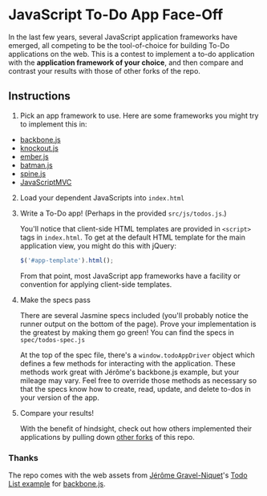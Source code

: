 # JavaScript To-Do App Face-Off

In the last few years, several JavaScript application frameworks have emerged, all competing to be the
tool-of-choice for building To-Do applications on the web. This is a contest to implement a to-do application
with the **application framework of your choice**, and then compare and contrast your results with those of
other forks of the repo.

## Instructions


1. Pick an app framework to use. Here are some frameworks you might try to implement this in:
  
  * [backbone.js](http://documentcloud.github.com/backbone)
  * [knockout.js](http://knockoutjs.com/)
  * [ember.js](http://emberjs.com/)
  * [batman.js](http://batmanjs.org/)
  * [spine.js](http://spinejs.com/)
  * [JavaScriptMVC](http://javascriptmvc.com/)

2. Load your dependent JavaScripts into `index.html`

3. Write a To-Do app! (Perhaps in the provided `src/js/todos.js`.)

    You'll notice that client-side HTML templates are provided in `<script>` tags in `index.html`. To
    get at the default HTML template for the main application view, you might do this with jQuery:
    
    ``` javascript
    $('#app-template').html();
    ```
    
    From that point, most JavaScript app frameworks have a facility or convention for applying client-side templates.

4. Make the specs pass

    There are several Jasmine specs included (you'll probably notice the runner output on the bottom of the page).
    Prove your implementation is the greatest by making them go green! You can find the specs in `spec/todos-spec.js`
  
    At the top of the spec file, there's a `window.todoAppDriver` object which defines a few methods for interacting with
    the application. These methods work great with Jérôme's backbone.js example, but your mileage may vary. Feel free 
    to override those methods as necessary so that the specs know how to create, read, update, and delete to-dos in 
    your version of the app.

5. Compare your results!

    With the benefit of hindsight, check out how others implemented their applications by
    pulling down [other forks](https://github.com/testdouble/todos/network) of this repo.

### Thanks

The repo comes with the web assets from [Jérôme Gravel-Niquet](http://jgn.me/)'s
[Todo List example](http://documentcloud.github.com/backbone/examples/todos/index.html) for
[backbone.js](http://documentcloud.github.com/backbone).
